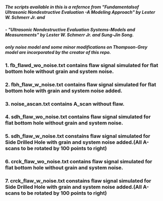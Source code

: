 ##### The scripts available in this is a refernce from "Fundamentalsof Ultrasonic Nondestructive Evaluation -A Modeling Approach" by Lester W. Schmerr Jr. and
##### -  "Ultrasonic Nondestructive Evaluation Systems-Models and Measurements" by Lester W. Schmerr Jr. and Sung-Jin Song. 
##### only noise model and some minor modifications on Thompson-Grey model are incorporated by the creator of this repo.


### 1. fb_flawd_wo_noise.txt contains flaw signal simulated for flat bottom hole without grain and system noise.

### 2. fbh_flaw_w_noise.txt contains flaw signal simulated for flat bottom hole with grain and system noise added.

### 3. noise_ascan.txt contains A_scan without flaw.

### 4. sdh_flaw_wo_noise.txt contains flaw signal simulated for flat bottom hole without grain and system noise.

### 5. sdh_flaw_w_noise.txt constains flaw signal simulated for Side Drilled Hole with grain and system noise added.(All A-scans to be rotated by 100 points to right)

### 6. crck_flaw_wo_noise.txt contains flaw signal simulated for flat bottom hole without grain and system noise.

### 7. crck_flaw_w_noise.txt constains flaw signal simulated for Side Drilled Hole with grain and system noise added.(All A-scans to be rotated by 100 points to right)
